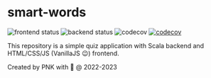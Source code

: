 # smart-words

![frontend status](https://github.com/piopon/smart-words/actions/workflows/scheduled-actions.yml/badge.svg)
![backend status](https://github.com/piopon/smart-words/actions/workflows/scheduled-actions.yml/badge.svg)
![codecov](https://img.shields.io/github/license/piopon/smart-words)
[![codecov](https://codecov.io/gh/piopon/smart-words/branch/main/graph/badge.svg?token=2R3LUSOGW6)](https://codecov.io/gh/piopon/smart-words)

This repository is a simple quiz application with Scala backend and HTML/CSS/JS (VanillaJS 😉) frontend.

Created by PNK with 💚 @ 2022-2023
